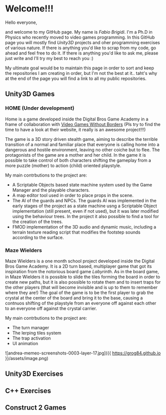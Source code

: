 # Welcome!!!

Hello everyone,

and welcome to my GitHub page. My name is *Fabio Brigidi*. I'm a Ph.D in Physics who recently moved to video games programming. In this GitHub page you will mostly find *Unity3D* projects and oher programming exercises of various nature. If there is anything you'd like to scrap from my code, go ahead and feel free to do it. If there is anything you'd like to ask me, please just write and I'll try my best to reach you :)

My ultimate goal would be to maintain this page in order to sort and keep the repositories I am creating in order, but I'm not the best at it.. taht's why at the end of the page you will find a link to all my public repositories.


## Unity3D Games

### HOME (Under development)

Home is a game developed inside the Digital Bros Game Academy in a frame of collaboration with [Video Games Without Borders](http://vgwb.org/) (Pls try to find the time to have a look at their website, it really is an awesome project!!!)

The game is a 3D story driven stealth game, aiming to describe the terrible transition of a normal and familiar place that everyone is calling home into a dangerous and hostile environment, leaving no other coiche but to flee. The protagonists of the game are a mother and her child. In the game it is possible to take control of both characters shifting the gameplay from a more puzzle (mother) to action (child) oriented playstyle. 

My main contrbutions to the project are:
- A Scriptable Objects based state machine system used by the Game Manager and the playable characters.
- A map editor tool used in order to place props in the scene.
- The AI of the guards and NPCs. The guards AI was implemented in the early stages of the project as a state machine usng a Scriptable Object implementation (still present, even if not used), but it was later modified using the behaviour trees. In the project it also possible to find a tool for the creation of the trees.
- FMOD implementation of the 3D audio and dynamic music, including a terrain texture reading script that modifies the footstep sounds according to the surface.


### Maze Wielders

Maze Wielders is a one month school project developed inside the Digital Bros Game Academy. It is a 2D turn based, multiplayer game that got its inspiration from the notorious board game *Labyrinth*. As in the board game, in Maze Wielders it is possible to slide the tiles forming the board in order to create new paths, but it is also possible to rotate them and to insert traps for the other players (that will become invisible and is up to them to remember where they are!) The goal of the game is to be the first player to grab the crystal at the center of the board and bring it to the base, causing a contnuos shifting of the playstyle from an everyone off against each other to an everyone off against the crystal carrier.

My main contrbutions to the project are:
- The turn manager
- The lerping tiles system
- The trap activation
- UI animation

![andrea-memeo-screenshots-0003-layer-17.jpg]({{ https://grog84.github.io }}/assets/image.png)

## Unity3D Exercises

## C++ Exercises

## Construct 2 Games


